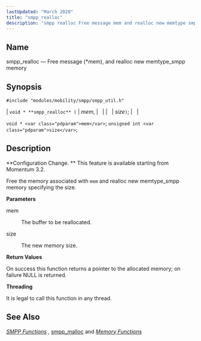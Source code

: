 ```yaml
---
lastUpdated: "March 2020"
title: "smpp_realloc"
description: "smpp realloc Free message mem and realloc new memtype smpp memory void smpp realloc mem size void mem unsigned int size Configuration Change This feature is available starting from Momentum 3 2 Free the memory associated with mem and realloc new memtype smpp memory specifying the size mem The buffer..."
---
```


<a name="apis.smpp_realloc"></a> 
## Name

smpp_realloc — Free message (*mem), and realloc new memtype_smpp memory

## Synopsis

`#include "modules/mobility/smpp/smpp_util.h"`

| `void * **smpp_realloc** (` | <var class="pdparam">mem</var>, |   |
|   | <var class="pdparam">size</var>`)`; |   |

`void * <var class="pdparam">mem</var>`;
`unsigned int <var class="pdparam">size</var>`;<a name="idp61524000"></a> 
## Description

**Configuration Change. ** This feature is available starting from Momentum 3.2.

Free the memory associated with `mem` and realloc new memtype_smpp memory specifying the size.

**<a name="idp61527360"></a> Parameters**

<dl class="variablelist">

<dt>mem</dt>

<dd>

The buffer to be reallocated.

</dd>

<dt>size</dt>

<dd>

The new memory size.

</dd>

</dl>

**<a name="idp61531920"></a> Return Values**

On success this function returns a pointer to the allocated memory; on failure NULL is returned.

**<a name="idp61532912"></a> Threading**

It is legal to call this function in any thread.

<a name="idp61534016"></a> 
## See Also

[*SMPP Functions*](/momentum/3/3-api/smpp) , [smpp_malloc](/momentum/3/3-api/apis-smpp-malloc) and [*Memory Functions*](/momentum/3/3-api/3-api-memory)